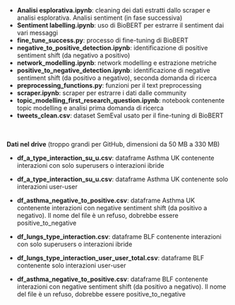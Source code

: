 - **Analisi esplorativa.ipynb**: cleaning dei dati estratti dallo scraper e analisi esplorativa. Analisi sentiment (in fase successiva)
- **Sentiment labelling.ipynb**: uso di BioBERT per estrarre il sentiment dai vari messaggi 
- **fine_tune_success.py**: processo di fine-tuning di BioBERT
- **negative_to_positive_detection.ipynb**: identificazione di positive sentiment shift (da negativo a positivo)
- **network_modelling.ipynb**: network modelling e estrazione metriche
- **positive_to_negative_detection.ipynb**: identificazione di negative sentiment shift (da positivo a negativo), seconda domanda di ricerca
- **preprocessing_functions.py**: funzioni per il text preprocessing
- **scraper.ipynb**: scraper per estrarre i dati dalle community
- **topic_modelling_first_research_question.ipynb**: notebook contenente topic modelling e analisi prima domanda di ricerca
- **tweets_clean.csv**: dataset SemEval usato per il fine-tuning di BioBERT

<br><br>
**Dati nel drive** (troppo grandi per GitHub, dimensioni da 50 MB a 330 MB)


- **df_a_type_interaction_su_u.csv**: dataframe Asthma UK contenente interazioni con solo superusers o interazioni ibride
- **df_a_type_interaction_su_u.csv**: dataframe Asthma UK contenente solo interazioni user-user
- **df_asthma_negative_to_positive.csv**: dataframe Asthma UK contenente interazioni con negative sentiment shift (da positivo a negativo). Il nome del file è un refuso, dobrebbe essere positive_to_negative

- **df_lungs_type_interaction.csv**: dataframe BLF contenente interazioni con solo superusers o interazioni ibride
- **df_lungs_type_interaction_user_user_total.csv**: dataframe BLF contenente solo interazioni user-user
- **df_asthma_negative_to_positive.csv**: dataframe BLF contenente interazioni con negative sentiment shift (da positivo a negativo). Il nome del file è un refuso, dobrebbe essere positive_to_negative
